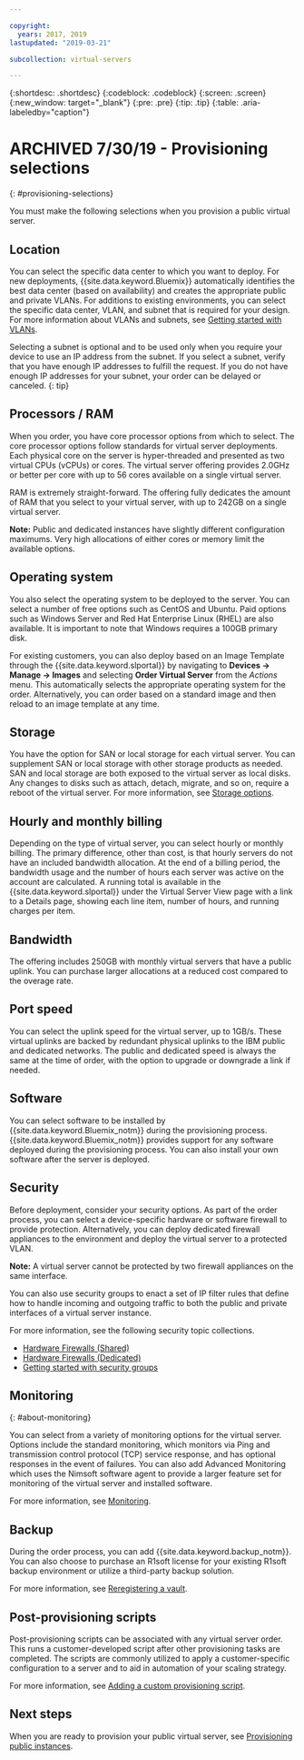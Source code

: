 ```yaml
---

copyright:
  years: 2017, 2019
lastupdated: "2019-03-21"

subcollection: virtual-servers

---
```


{:shortdesc: .shortdesc}
{:codeblock: .codeblock}
{:screen: .screen}
{:new_window: target="_blank"}
{:pre: .pre}
{:tip: .tip}
{:table: .aria-labeledby="caption"}

# ARCHIVED 7/30/19 - Provisioning selections
{: #provisioning-selections}

You must make the following selections when you provision a public virtual server.

## Location
You can select the specific data center to which you want to deploy. For new deployments, {{site.data.keyword.Bluemix}} automatically identifies the best data center (based on availability) and creates the appropriate public and private VLANs. For additions to existing environments, you can select the specific data center, VLAN, and subnet that is required for your design. For more information about VLANs and subnets, see [Getting started with VLANs](/docs/vlans?topic=vlans-getting-started).

Selecting a subnet is optional and to be used only when you require your device to use an IP address from the subnet. If you select a subnet, verify that you have enough IP addresses to fulfill the request. If you do not have enough IP addresses for your subnet, your order can be delayed or canceled.
{: tip}

## Processors / RAM
When you order, you have core processor options from which to select. The core processor options follow standards for virtual server deployments. Each physical core on the server is hyper-threaded and presented as two virtual CPUs (vCPUs) or cores. The virtual server offering provides 2.0GHz or better per core with up to 56 cores available on a single virtual server.

RAM is extremely straight-forward. The offering fully dedicates the amount of RAM that you select to your virtual server, with up to 242GB on a single virtual server.

**Note:** Public and dedicated instances have slightly different configuration maximums. Very high allocations of either cores or memory limit the available options.

## Operating system

You also select the operating system to be deployed to the server. You can select a number of free options such as CentOS and Ubuntu. Paid  options such as Windows Server and Red Hat Enterprise Linux (RHEL) are also available. It is important to note that Windows requires a 100GB primary disk.

For existing customers, you can also deploy based on an Image Template through the {{site.data.keyword.slportal}} by navigating to **Devices -> Manage -> Images** and selecting **Order Virtual Server** from the *Actions* menu.  This automatically selects the appropriate operating system for the order.  Alternatively, you can order based on a standard image and then reload to an image template at any time.

## Storage

You have the option for SAN or local storage for each virtual server. You can supplement SAN or local storage with other storage products as needed. SAN and local storage are both exposed to the virtual server as local disks. Any changes to disks such as attach, detach, migrate, and so on, require a reboot of the virtual server. For more information, see [Storage options](/docs/virtual-servers?topic=virtual-servers-storage-options#storage-options).

## Hourly and monthly billing

Depending on the type of virtual server, you can select hourly or monthly billing. The primary difference, other than cost, is that hourly servers do not have an included bandwidth allocation. At the end of a billing period, the bandwidth usage and the number of hours each server was active on the account are calculated. A running total is available in the {{site.data.keyword.slportal}} under the Virtual Server View page with a link to a Details page, showing each line item, number of hours, and running charges per item.

## Bandwidth

The offering includes 250GB with monthly virtual servers that have a public uplink. You can purchase larger allocations at a reduced cost compared to the overage rate.

## Port speed

You can select the uplink speed for the virtual server, up to 1GB/s. These virtual uplinks are backed by redundant physical uplinks to the IBM public and dedicated networks. The public and dedicated speed is always the same at the time of order, with the option to upgrade or downgrade a link if needed.

## Software

You can select software to be installed by {{site.data.keyword.Bluemix_notm}} during the provisioning process. {{site.data.keyword.Bluemix_notm}} provides support for any software deployed during the provisioning process. You can also install your own software after the server is deployed.

## Security

Before deployment, consider your security options. As part of the order process, you can select a device-specific hardware or software firewall to provide protection. Alternatively, you can deploy dedicated firewall appliances to the environment and deploy the virtual server to a protected VLAN.

**Note:** A virtual server cannot be protected by two firewall appliances on the same interface.

You can also use security groups to enact a set of IP filter rules that define how to handle incoming and outgoing traffic to both the public and private interfaces of a virtual server instance.

For more information, see the following security topic collections.

* [Hardware Firewalls (Shared)](/docs/hardware-firewall-shared?topic=hardware-firewall-shared-getting-started)
* [Hardware Firewalls (Dedicated)](/docs/hardware-firewall-dedicated?topic=hardware-firewall-dedicated-getting-started)
* [Getting started with security groups](/docs/security-groups?topic=security-groups-getting-started)

## Monitoring
{: #about-monitoring}

You can select from a variety of monitoring options for the virtual server. Options include the standard monitoring, which monitors via Ping and transmission control protocol (TCP) service response, and has optional responses in the event of failures. You can also add Advanced Monitoring which uses the Nimsoft software agent to provide a larger feature set for monitoring of the virtual server and installed software.

For more information, see [Monitoring](/docs/SLmonitoring?topic=slmonitoring-monitoring#monitoring).

## Backup

During the order process, you can add {{site.data.keyword.backup_notm}}. You can also choose to purchase an R1soft license for your existing R1soft backup environment or utilize a third-party backup solution.

For more information, see [Reregistering a vault](/docs/Backup?topic=Backup-reregister#reregister).

## Post-provisioning scripts

Post-provisioning scripts can be associated with any virtual server order. This runs a customer-developed script after other provisioning tasks are completed. The scripts are commonly utilized to apply a customer-specific configuration to a server and to aid in automation of your scaling strategy.

For more information, see [Adding a custom provisioning script](/docs/virtual-servers?topic=virtual-servers-adding-post-script#adding-post-script).

## Next steps
When you are ready to provision your public virtual server, see [Provisioning public instances](/docs/virtual-servers?topic=virtual-servers-ordering-vs-public#ordering-vs-public).
